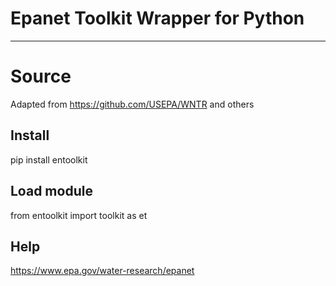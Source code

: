 ﻿# Epanet Toolkit Wrapper for Python
---

# Source

Adapted from https://github.com/USEPA/WNTR and others

## Install

pip install entoolkit

## Load module

from entoolkit import toolkit as et

## Help

https://www.epa.gov/water-research/epanet

